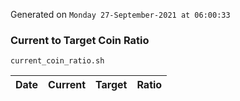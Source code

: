 Generated on `Monday 27-September-2021 at 06:00:33`

### Current to Target Coin Ratio
`current_coin_ratio.sh`

Date|Current|Target|Ratio
---|---|---|---
